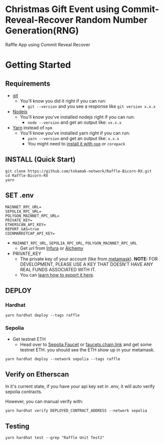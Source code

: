 # Christmas Gift Event using Commit-Reveal-Recover Random Number Generation(RNG)

Raffle App using Commit Reveal Recover<br>

# Getting Started
## Requirements
- [git](https://git-scm.com/book/en/v2/Getting-Started-Installing-Git)
  - You'll know you did it right if you can run:
    - `git --version` and you see a response like `git version x.x.x`
- [Nodejs](https://nodejs.org/en/)
  - You'll know you've installed nodejs right if you can run:
    - `node --version` and get an output like: `vx.x.x`
- [Yarn](https://yarnpkg.com/getting-started/install) instead of `npm`
  - You'll know you've installed yarn right if you can run:
    - `yarn --version` and get an output like: `x.x.x`
    - You might need to [install it with `npm`](https://classic.yarnpkg.com/lang/en/docs/install/) or `corepack`

## INSTALL (Quick Start)
```shell
git clone https://github.com/tokamak-network/Raffle-Bicorn-RX.git
cd Raffle-Bicorn-RX
yarn
```

## SET .env
```shell
MAINNET_RPC_URL=
SEPOLIA_RPC_URL=
POLYGON_MAINNET_RPC_URL=
PRIVATE_KEY=
ETHERSCAN_API_KEY=
REPORT_GAS=true
COINMARKETCAP_API_KEY=
```
- `MAINNET_RPC_URL`, `SEPOLIA_RPC_URL`, `POLYGON_MAINNET_RPC_URL`
  - Get url from [Infura](https://app.infura.io/dashboard) or [Alchemy](https://alchemy.com/?a=673c802981)
- PRIVATE_KEY
  - The private key of your account (like from [metamask](https://metamask.io/)). **NOTE:** FOR DEVELOPMENT, PLEASE USE A KEY THAT DOESN'T HAVE ANY REAL FUNDS ASSOCIATED WITH IT.
  - You can [learn how to export it here](https://metamask.zendesk.com/hc/en-us/articles/360015289632-How-to-Export-an-Account-Private-Key).

## DEPLOY
### Hardhat
```
yarn hardhat deploy --tags raffle
```
### Sepolia
- Get testnet ETH
  - Head over to [Sepolia Faucet](https://sepoliafaucet.com/) or [faucets.chain.link](https://faucets.chain.link/) and get some testnet ETH. you should see the ETH show up in your metamask.
```
yarn hardhat deploy --network sepolia --tags raffle
```

## Verify on Etherscan
In it's current state, if you have your api key set in .env, it will auto verify sepolia contracts.

However, you can manual verify with:

```
yarn hardhat verify DEPLOYED_CONTRACT_ADDRESS --network sepolia
```

## Testing
```
yarn hardhat test --grep "Raffle Unit Test2"
```